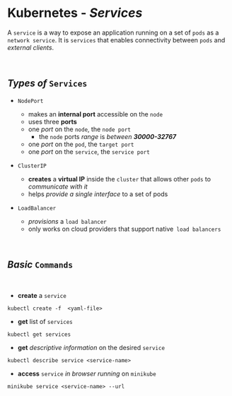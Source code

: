 # **Kubernetes** - ***Services***

A `service` is a way to expose an application running on a set of `pods` as a `network service`. It is `services` that enables connectivity between `pods` and *external clients*.

<br>

## ***Types*** *of* `Services`


* `NodePort`
  * makes an **internal port** accessible on the `node`
  * uses three **ports**
  * one *port* on the `node`, the `node port`
    * the `node` ports *range* is *between* ***30000-32767***
  * one *port* on the `pod`, the `target port`
  * one *port* on the `service`, the `service port`

* `ClusterIP`
  * **creates** a **virtual IP** inside the `cluster` that allows other `pods` to *communicate with it*
  * helps *provide a single interface* to a set of pods

* `LoadBalancer`
  * *provisions* a `load balancer`
  * only works on cloud providers that support native` load balancers`

<br>

## ***Basic*** `Commands`

<br>

* **create** a `service`

```shell
kubectl create -f  <yaml-file>
```

* **get** list of `services`

```shell
kubectl get services
```

* **get** *descriptive information* on the desired `service`

```shell
kubectl describe service <service-name>
```

* **access** `service` *in browser running* on `minikube`

```shell
minikube service <service-name> --url
```

